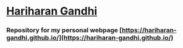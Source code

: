 # [Hariharan Gandhi](http://hariharan-gandhi.github.io/)

### Repository for my personal webpage [https://hariharan-gandhi.github.io/](https://hariharan-gandhi.github.io/)
